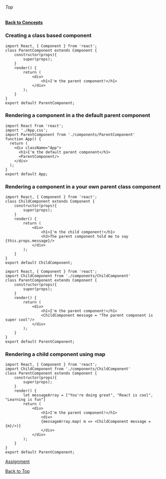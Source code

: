 ###### Top
#### [Back to Concepts](README.md)

### Creating a class based component
```JSX
import React, { Component } from 'react';
class ParentComponent extends Component {
    constructor(props){
        super(props);
    }
    render() {
        return (
            <div>
                <h1>I'm the parent component!</h1>
            </div>
        );
    }
}
export default ParentComponent;
```

### Rendering a component in a the default parent component
```JSX
import React from 'react';
import './App.css';
import ParentComponent from './components/ParentComponent'
function App() {
  return (
    <div className="App">
      <h1>I'm the default parent component</h1>
      <ParentComponent/>
    </div>
  );
}
export default App;
```
### Rendering a component in a your own parent class component
```JSX
import React, { Component } from 'react';
class ChildComponent extends Component {
    constructor(props){
        super(props);
    }
    render() {
        return (
            <div>
                <h1>I'm the child component!</h1>
                <h3>The parent component told me to say {this.props.message}/>
            </div>
        );
    }
}
export default ChildComponent;
```
```JSX
import React, { Component } from 'react';
import ChildComponent from './components/ChildComponent'
class ParentComponent extends Component {
    constructor(props){
        super(props);
    }
    render() {
        return (
            <div>
                <h1>I'm the parent component!</h1>
                <ChildComponent message = "The parent component is super cool"/>
            </div>
        );
    }
}
export default ParentComponent;
```
### Rendering a child component using map
```JSX
import React, { Component } from 'react';
import ChildComponent from './components/ChildComponent'
class ParentComponent extends Component {
    constructor(props){
        super(props);
    }
    render() {
        let messageArray = ["You're doing great", "React is cool", "Learning is fun"]
        return (
            <div>
                <h1>I'm the parent component!</h1>
                <div>
                {messageArray.map( m => <ChildComponent message = {m}/>)}
                </div>
            </div>
        );
    }
}
export default ParentComponent;
```

[Assignment](assignments.md#03/11/2020)

[Back to Top](#Top)
